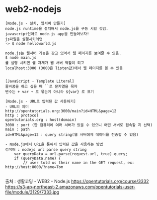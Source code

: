 # web2-nodejs

```
[Node.js - 설치, 웹서버 만들기]
node.js runtime을 설치해서 node.js를 구동 시킬 것임.
javascript언어로 node.js app을 만들어보자!
js파일을 실행시키려면
-> $ node helloworld.js

node.js는 웹서버 기능을 갖고 있어서 웹 페이지를 보여줄 수 있음.
$ node main.js
를 실행 시키면 쉘 자체가 웹 서버 역할이 되고
localhost:3000 (3000은 listen값)에서 웹 페이지를 볼 수 있음


[JavaScript - Template Literal]
줄바꿈을 하고 싶을 때 ``로 문자열을 묶자
변수는 + var + 로 묶는게 아니라 ${var} 로 표기

[Node.js - URL로 입력된 값 사용하기]
- URL의 의미
http://opentutorials.org:3000/main?id=HTML&page=12
http : protocol
opentutorials.org : host(domain)
3000 : port (한 컴퓨터에 여러 서버가 있을 수 있으니 어떤 서버로 접속할 지 선택)
main : path
id=HTML&page=12 : query string(웹 서버에게 데이터를 전송할 수 있음)

- Node.js에서 URL을 통해서 입력된 값을 사용하는 방법
검색어 : nodejs url parse query string
    var queryData = url.parse(request.url, true).query;
    if (queryData.name) {
        // user told us their name in the GET request, ex: http://host:8000/?name=Tom


```


출처 : 생활코딩 - WEB2 - Node.js
https://opentutorials.org/course/3332
https://s3-ap-northeast-2.amazonaws.com/opentutorials-user-file/module/3129/7333.jpg
